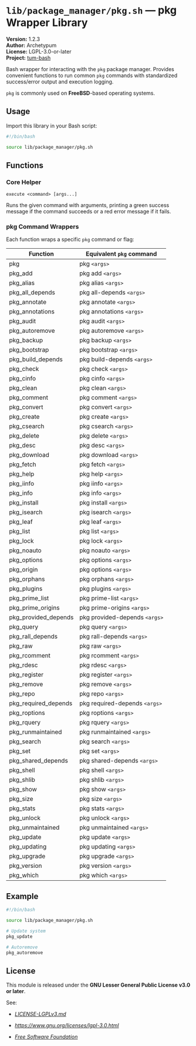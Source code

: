 # `lib/package_manager/pkg.sh` — pkg Wrapper Library

**Version:** 1.2.3  
**Author:** Archetypum  
**License:** LGPL-3.0-or-later  
**Project:** [tum-bash](https://github.com/Archetypum/tum-bash.git)

Bash wrapper for interacting with the `pkg` package manager. Provides convenient functions to run common `pkg` commands with standardized success/error output and execution logging.

`pkg` is commonly used on **FreeBSD**-based operating systems.

## Usage

Import this library in your Bash script:

```bash
#!/bin/bash

source lib/package_manager/pkg.sh
```

## Functions

### Core Helper

`execute <command> [args...]`

Runs the given command with arguments, printing a green success message if the command succeeds or a red error message if it fails.

### pkg Command Wrappers

Each function wraps a specific `pkg` command or flag:

| **Function**         | **Equivalent `pkg` command**   |
|----------------------|--------------------------------|
| pkg                  | pkg `<args>`                   |
| pkg_add              | pkg add `<args>`               |
| pkg_alias            | pkg alias `<args>`             |
| pkg_all_depends      | pkg all-depends `<args>`       |
| pkg_annotate         | pkg annotate `<args>`          |
| pkg_annotations      | pkg annotations `<args>`       |
| pkg_audit            | pkg audit `<args>`             |
| pkg_autoremove       | pkg autoremove `<args>`        |
| pkg_backup           | pkg backup `<args>`            |
| pkg_bootstrap        | pkg bootstrap `<args>`         |
| pkg_build_depends    | pkg build-depends `<args>`     |
| pkg_check            | pkg check `<args>`             |
| pkg_cinfo            | pkg cinfo `<args>`             |
| pkg_clean            | pkg clean `<args>`             |
| pkg_comment          | pkg comment `<args>`           |
| pkg_convert          | pkg convert `<args>`           |
| pkg_create           | pkg create `<args>`            |
| pkg_csearch          | pkg csearch `<args>`           |
| pkg_delete           | pkg delete `<args>`            |
| pkg_desc             | pkg desc `<args>`              |
| pkg_download         | pkg download `<args>`          |
| pkg_fetch            | pkg fetch `<args>`             |
| pkg_help             | pkg help `<args>`              |
| pkg_iinfo            | pkg iinfo `<args>`             |
| pkg_info             | pkg info `<args>`              |
| pkg_install          | pkg install `<args>`           |
| pkg_isearch          | pkg isearch `<args>`           |
| pkg_leaf             | pkg leaf `<args>`              |
| pkg_list             | pkg list `<args>`              |
| pkg_lock             | pkg lock `<args>`              |
| pkg_noauto           | pkg noauto `<args>`            |
| pkg_options          | pkg options `<args>`           |
| pkg_origin           | pkg options `<args>`           |
| pkg_orphans          | pkg orphans `<args>`           |
| pkg_plugins          | pkg plugins `<args>`           |
| pkg_prime_list       | pkg prime-list `<args>`        |
| pkg_prime_origins    | pkg prime-origins `<args>`     |
| pkg_provided_depends | pkg provided-depends `<args>`  |
| pkg_query            | pkg query `<args>`             |
| pkg_rall_depends     | pkg rall-depends `<args>`      |
| pkg_raw              | pkg raw `<args>`               |
| pkg_rcomment         | pkg rcomment `<args>`          |
| pkg_rdesc            | pkg rdesc `<args>`             |
| pkg_register         | pkg register `<args>`          |
| pkg_remove           | pkg remove `<args>`            |
| pkg_repo             | pkg repo `<args>`              |
| pkg_required_depends | pkg required-depends `<args>`  |
| pkg_roptions         | pkg roptions `<args>`          |
| pkg_rquery           | pkg rquery `<args>`            |
| pkg_runmaintained    | pkg runmaintained `<args>`     |
| pkg_search           | pkg search `<args>`            |
| pkg_set              | pkg set `<args>`               |
| pkg_shared_depends   | pkg shared-depends `<args>`    |
| pkg_shell            | pkg shell `<args>`             |
| pkg_shlib            | pkg shlib `<args>`             |
| pkg_show             | pkg show `<args>`              |
| pkg_size             | pkg size `<args>`              |
| pkg_stats            | pkg stats `<args>`             |
| pkg_unlock           | pkg unlock `<args>`            |
| pkg_unmaintained     | pkg unmaintained `<args>`      |
| pkg_update           | pkg update `<args>`            |
| pkg_updating         | pkg updating `<args>`          |
| pkg_upgrade          | pkg upgrade `<args>`           |
| pkg_version          | pkg version `<args>`           |
| pkg_which            | pkg which `<args>`             |

## Example

```bash
#!/bin/bash

source lib/package_manager/pkg.sh

# Update system
pkg_update

# Autoremove
pkg_autoremove
```

## License

This module is released under the **GNU Lesser General Public License v3.0 or later**.

See:

- [_LICENSE-LGPLv3.md_](https://github.com/Archetypum/tum-bash/blob/master/LICENSE-LGPLv3.md)

- _https://www.gnu.org/licenses/lgpl-3.0.html_

- [_Free Software Foundation_](https://www.fsf.org/)
